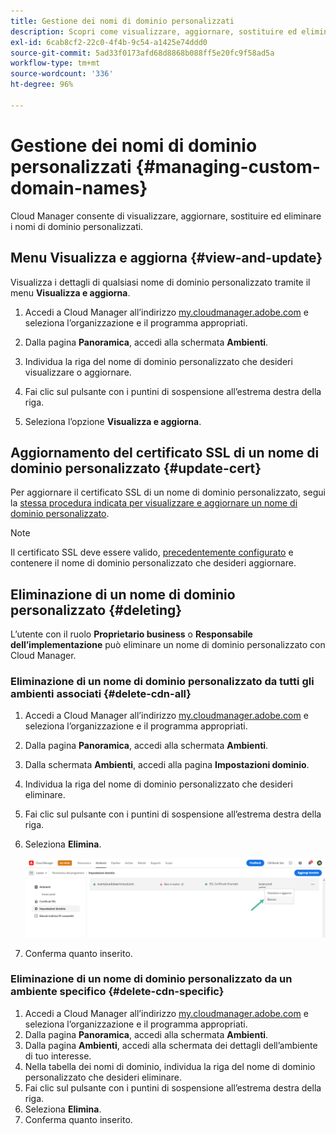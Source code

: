 ```yaml
---
title: Gestione dei nomi di dominio personalizzati
description: Scopri come visualizzare, aggiornare, sostituire ed eliminare i nomi di dominio personalizzati con Cloud Manager.
exl-id: 6cab8cf2-22c0-4f4b-9c54-a1425e74ddd0
source-git-commit: 5ad33f0173afd68d8868b088ff5e20fc9f58ad5a
workflow-type: tm+mt
source-wordcount: '336'
ht-degree: 96%

---
```


# Gestione dei nomi di dominio personalizzati {#managing-custom-domain-names}

Cloud Manager consente di visualizzare, aggiornare, sostituire ed eliminare i nomi di dominio personalizzati.

## Menu Visualizza e aggiorna {#view-and-update}

Visualizza i dettagli di qualsiasi nome di dominio personalizzato tramite il menu **Visualizza e aggiorna**.

1. Accedi a Cloud Manager all’indirizzo [my.cloudmanager.adobe.com](https://my.cloudmanager.adobe.com/) e seleziona l’organizzazione e il programma appropriati.

1. Dalla pagina **Panoramica**, accedi alla schermata **Ambienti**.

1. Individua la riga del nome di dominio personalizzato che desideri visualizzare o aggiornare.

1. Fai clic sul pulsante con i puntini di sospensione all’estrema destra della riga.

1. Seleziona l’opzione **Visualizza e aggiorna**.

## Aggiornamento del certificato SSL di un nome di dominio personalizzato {#update-cert}

Per aggiornare il certificato SSL di un nome di dominio personalizzato, segui la [stessa procedura indicata per visualizzare e aggiornare un nome di dominio personalizzato](#view-and-update).

>[!NOTE]
>
>Il certificato SSL deve essere valido, [precedentemente configurato](/help/implementing/cloud-manager/managing-ssl-certifications/introduction.md) e contenere il nome di dominio personalizzato che desideri aggiornare.

## Eliminazione di un nome di dominio personalizzato {#deleting}

L’utente con il ruolo **Proprietario business** o **Responsabile dell’implementazione** può eliminare un nome di dominio personalizzato con Cloud Manager.

### Eliminazione di un nome di dominio personalizzato da tutti gli ambienti associati {#delete-cdn-all}

1. Accedi a Cloud Manager all’indirizzo [my.cloudmanager.adobe.com](https://my.cloudmanager.adobe.com/) e seleziona l’organizzazione e il programma appropriati.

1. Dalla pagina **Panoramica**, accedi alla schermata **Ambienti**.

1. Dalla schermata **Ambienti**, accedi alla pagina **Impostazioni dominio**.

1. Individua la riga del nome di dominio personalizzato che desideri eliminare.

1. Fai clic sul pulsante con i puntini di sospensione all’estrema destra della riga.

1. Seleziona **Elimina**.

   ![Eliminazione dei nomi di dominio personalizzati](/help/implementing/cloud-manager/assets/cdn/cdn-delete.png)

1. Conferma quanto inserito.

### Eliminazione di un nome di dominio personalizzato da un ambiente specifico {#delete-cdn-specific}

1. Accedi a Cloud Manager all’indirizzo [my.cloudmanager.adobe.com](https://my.cloudmanager.adobe.com/) e seleziona l’organizzazione e il programma appropriati.
1. Dalla pagina **Panoramica**, accedi alla schermata **Ambienti**.
1. Dalla pagina **Ambienti**, accedi alla schermata dei dettagli dell’ambiente di tuo interesse.
1. Nella tabella dei nomi di dominio, individua la riga del nome di dominio personalizzato che desideri eliminare.
1. Fai clic sul pulsante con i puntini di sospensione all’estrema destra della riga.
1. Seleziona **Elimina**.
1. Conferma quanto inserito.
